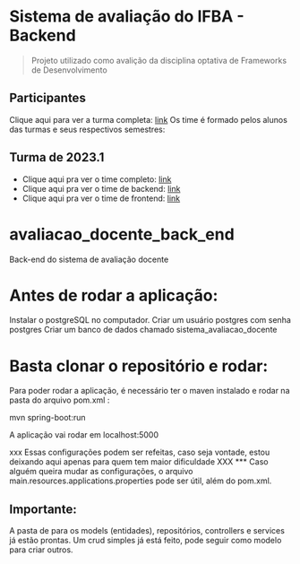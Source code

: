 # Sistema de avaliação do IFBA - Backend
> Projeto utilizado como avalição da disciplina optativa de Frameworks de Desenvolvimento 

## Participantes
Clique aqui para ver a turma completa: [link](https://github.com/orgs/ifba-vca/teams/optativa-frameworks-de-desenvolvimento)
Os time é formado pelos alunos das turmas e seus respectivos semestres:

## Turma de 2023.1

- Clique aqui pra ver o time completo: [link](https://github.com/orgs/ifba-vca/teams/2023-1)
- Clique aqui pra ver o time de backend: [link](https://github.com/orgs/ifba-vca/teams/frontend)
- Clique aqui pra ver o time de frontend: [link](https://github.com/orgs/ifba-vca/teams/backend)


# avaliacao_docente_back_end
Back-end do sistema de avaliação docente



# Antes de rodar a aplicação:

  Instalar o postgreSQL no computador.
  Criar um usuário postgres com senha postgres
  Criar um banco de dados chamado sistema_avaliacao_docente

# Basta clonar o repositório e rodar:

Para poder rodar a aplicação, é necessário ter o maven instalado e rodar na pasta do arquivo pom.xml :

mvn spring-boot:run


A aplicação vai rodar em localhost:5000

xxx Essas configurações podem ser refeitas, caso seja vontade, estou deixando aqui apenas para quem tem maior dificuldade XXX
*** Caso alguém queira mudar as configurações, o arquivo  main.resources.applications.properties pode ser útil, além do pom.xml.

## Importante:

A pasta de para os models (entidades), repositórios, controllers e services já estão prontas. 
Um crud simples já está feito, pode seguir como modelo para criar outros.


